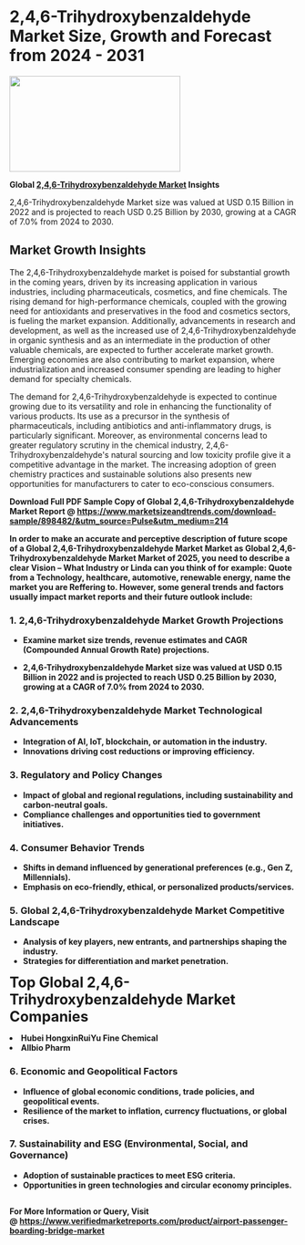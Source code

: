 <H1>2,4,6-Trihydroxybenzaldehyde Market Size, Growth and Forecast from 2024 - 2031</H1><img class="aligncenter size-medium wp-image-584254" src="https://thirdeyenews.in/wp-content/uploads/2024/09/Global-Market-Research-300x168.jpeg" alt="" width="300" height="168" /><p><strong>Global&nbsp;<a href="https://www.marketsizeandtrends.com/download-sample/898482/&amp;utm_source=Pulse&amp;utm_medium=214">2,4,6-Trihydroxybenzaldehyde Market</a> Insights</strong></p><p>2,4,6-Trihydroxybenzaldehyde Market size was valued at USD 0.15 Billion in 2022 and is projected to reach USD 0.25 Billion by 2030, growing at a CAGR of 7.0% from 2024 to 2030.</p><p><h2>Market Growth Insights</h2> <p>The 2,4,6-Trihydroxybenzaldehyde market is poised for substantial growth in the coming years, driven by its increasing application in various industries, including pharmaceuticals, cosmetics, and fine chemicals. The rising demand for high-performance chemicals, coupled with the growing need for antioxidants and preservatives in the food and cosmetics sectors, is fueling the market expansion. Additionally, advancements in research and development, as well as the increased use of 2,4,6-Trihydroxybenzaldehyde in organic synthesis and as an intermediate in the production of other valuable chemicals, are expected to further accelerate market growth. Emerging economies are also contributing to market expansion, where industrialization and increased consumer spending are leading to higher demand for specialty chemicals.</p> <p><strong></strong></p> <p>The demand for 2,4,6-Trihydroxybenzaldehyde is expected to continue growing due to its versatility and role in enhancing the functionality of various products. Its use as a precursor in the synthesis of pharmaceuticals, including antibiotics and anti-inflammatory drugs, is particularly significant. Moreover, as environmental concerns lead to greater regulatory scrutiny in the chemical industry, 2,4,6-Trihydroxybenzaldehyde's natural sourcing and low toxicity profile give it a competitive advantage in the market. The increasing adoption of green chemistry practices and sustainable solutions also presents new opportunities for manufacturers to cater to eco-conscious consumers.</p> <p><strong></p><p><span class=""><strong>Download Full PDF Sample Copy of Global 2,4,6-Trihydroxybenzaldehyde Market Report</strong> @ <a href="https://www.marketsizeandtrends.com/download-sample/898482/&amp;utm_source=Pulse&amp;utm_medium=214" target="_blank">https://www.marketsizeandtrends.com/download-sample/898482/&amp;utm_source=Pulse&amp;utm_medium=214</a></span></p><p>In order to make an accurate and perceptive description of future scope of a Global&nbsp;2,4,6-Trihydroxybenzaldehyde Market Market as Global&nbsp;2,4,6-Trihydroxybenzaldehyde Market Market of 2025, you need to describe a clear Vision &ndash; What Industry or Linda can you think of for example: Quote from a Technology, healthcare, automotive, renewable energy, name the market you are Reffering to. However, some general trends and factors usually impact market reports and their future outlook include:</p><h3>1.&nbsp;<strong>2,4,6-Trihydroxybenzaldehyde Market Growth Projections</strong></h3><ul><li>Examine market size trends, revenue estimates and CAGR (Compounded Annual Growth Rate) projections.</li><li><p>2,4,6-Trihydroxybenzaldehyde Market size was valued at USD 0.15 Billion in 2022 and is projected to reach USD 0.25 Billion by 2030, growing at a CAGR of 7.0% from 2024 to 2030.</p></li></ul><h3>2.&nbsp;<strong>2,4,6-Trihydroxybenzaldehyde Market Technological Advancements</strong></h3><ul><li>Integration of AI, IoT, blockchain, or automation in the industry.</li><li>Innovations driving cost reductions or improving efficiency.</li></ul><h3>3.&nbsp;<strong>Regulatory and Policy Changes</strong></h3><ul><li>Impact of global and regional regulations, including sustainability and carbon-neutral goals.</li><li>Compliance challenges and opportunities tied to government initiatives.</li></ul><h3>4.&nbsp;<strong>Consumer Behavior Trends</strong></h3><ul><li>Shifts in demand influenced by generational preferences (e.g., Gen Z, Millennials).</li><li>Emphasis on eco-friendly, ethical, or personalized products/services.</li></ul><h3>5.&nbsp;<strong>Global 2,4,6-Trihydroxybenzaldehyde Market Competitive Landscape</strong></h3><ul><li>Analysis of key players, new entrants, and partnerships shaping the industry.</li><li>Strategies for differentiation and market penetration.</li></ul><p data-pm-slice="1 1 []"><span style="color: inherit; font-family: inherit; font-size: 25px;">Top Global 2,4,6-Trihydroxybenzaldehyde Market Companies</span></p><div class="" data-test-id=""><p><li>Hubei HongxinRuiYu Fine Chemical</li><li> Allbio Pharm</li></p></div><h3>6.&nbsp;<strong>Economic and Geopolitical Factors</strong></h3><ul><li>Influence of global economic conditions, trade policies, and geopolitical events.</li><li>Resilience of the market to inflation, currency fluctuations, or global crises.</li></ul><h3>7.&nbsp;<strong>Sustainability and ESG (Environmental, Social, and Governance)</strong></h3><ul><li>Adoption of sustainable practices to meet ESG criteria.</li><li>Opportunities in green technologies and circular economy principles.</li></ul><h2><strong style="font-size: 14px;">For More Information or Query, Visit @&nbsp;</strong><a style="background-color: #ffffff; font-size: 14px;" href="https://www.marketsizeandtrends.com/report/246-trihydroxybenzaldehyde-market/" target="_blank">https://www.verifiedmarketreports.com/product/airport-passenger-boarding-bridge-market</a></h2>
